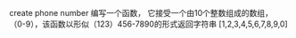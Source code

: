 create phone number
编写一个函数， 它接受一个由10个整数组成的数组， （0-9），该函数以形似（123）456-7890的形式返回字符串
[1,2,3,4,5,6,7,8,9,0]